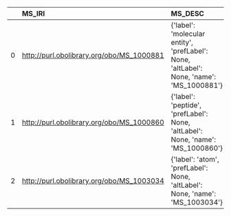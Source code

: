|    | MS_IRI                                    | MS_DESC                                                                                  | RXNO_IRI                                   | RXNO_DESC                                                      |
|---:|:------------------------------------------|:-----------------------------------------------------------------------------------------|:-------------------------------------------|:---------------------------------------------------------------|
|  0 | http://purl.obolibrary.org/obo/MS_1000881 | {'label': 'molecular entity', 'prefLabel': None, 'altLabel': None, 'name': 'MS_1000881'} | http://purl.obolibrary.org/obo/CHEBI_23367 | {'label': 'molecular entity', 'prefLabel': 'molecular entity'} |
|  1 | http://purl.obolibrary.org/obo/MS_1000860 | {'label': 'peptide', 'prefLabel': None, 'altLabel': None, 'name': 'MS_1000860'}          | http://purl.obolibrary.org/obo/CHEBI_16670 | {'label': 'peptide'}                                           |
|  2 | http://purl.obolibrary.org/obo/MS_1003034 | {'label': 'atom', 'prefLabel': None, 'altLabel': None, 'name': 'MS_1003034'}             | http://purl.obolibrary.org/obo/CHEBI_33250 | {'label': 'atom'}                                              |